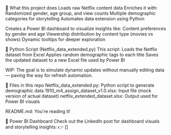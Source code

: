 🔧 What this project does
Loads raw Netflix content data
Enriches it with:
Randomized gender, age group, and view counts
Multiple demographic categories for storytelling
Automates data extension using Python

Creates a Power BI dashboard to visualize insights like:
Content preferences by gender and age
Viewership distribution by content type (movies vs shows)
Dynamic tooltips for deeper exploration

🐍 Python Script (Netflix_data_extended.py)
This script:
Loads the Netflix dataset from Excel
Applies random demographic tags to each title
Saves the updated dataset to a new Excel file used by Power BI

WIP:
The goal is to simulate dynamic updates without manually editing data — paving the way for refresh automation.

📁 Files in this repo
Netflix_data_extended.py: Python script to generate demographic data
1910_m4_assign_dataset_v1.0.xlsx: Input file (mock version of actual dataset)
netflix_extended_dataset.xlsx: Output used for Power BI visuals

README.md: You're reading it!

📸 Power BI Dashboard
Check out the LinkedIn post for dashboard visuals and storytelling insights:
👉 []
